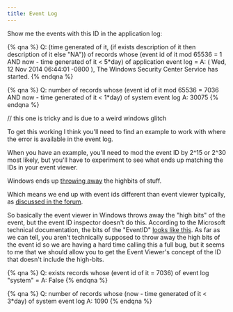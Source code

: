 ```yaml
---
title: Event Log
---
```


Show me the events with this ID in the application log:

{% qna %}
Q: (time generated of it, (if exists description of it then description of it else "NA")) of records whose (event id of it mod 65536 = 1 AND now - time generated of it < 5*day) of application event log  =
A: ( Wed, 12 Nov 2014 06:44:01 -0800 ), The Windows Security Center Service has started.
{% endqna %}

{% qna %}
Q: number of records whose (event id of it mod 65536 = 7036 AND now - time generated of it < 1*day) of system event log
A: 30075
{% endqna %}

// this one is tricky and is due to a weird windows glitch

To get this working I think you'll need to find an example to work with where the error is available in the event log.

When you have an example, you'll need to mod the event ID by 2^15 or 2^30 most likely, but you'll have to experiment to see what ends up matching the IDs in your event viewer.

Windows ends up [throwing away](http://msdn.microsoft.com/en-us/library/aa363651.aspx) the highbits of stuff.

Which means we end up with event ids different than event viewer typically, as [discussed in the forum](https://forum.bigfix.com/t/displaying-certain-eventlog-message/5463).

So basically the event viewer in Windows throws away the "high bits" of the
event, but the event ID inspector doesn't do this. According to the Microsoft
technical documentation, the bits of the "EventID" [looks like this](http://msdn2.microsoft.com/en-us/library/aa363651.aspx).
As far as we can tell, you aren't technically supposed to throw away the high
bits of the event id so we are having a hard time calling this a full bug, but
it seems to me that we should allow you to get the Event Viewer's concept of the
ID that doesn't include the high-bits.

{% qna %}
Q: exists records whose (event id of it = 7036) of event log "system"  =
A: False
{% endqna %}

{% qna %}
Q: number of records whose (now - time generated of it < 3*day) of system event log
A: 1090
{% endqna %}
